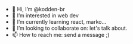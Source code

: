 - 👋 Hi, I’m @kodden-br
- 👀 I’m interested in web dev
- 🌱 I’m currently learning react, marko...
- 💞️ I’m looking to collaborate on: let's talk about.
- 📫 How to reach me: send a message ;)

